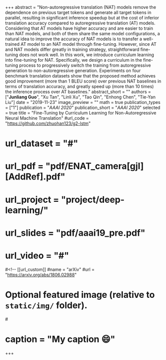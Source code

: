 +++
abstract = "Non-autoregressive translation (NAT) models remove the dependence on previous target tokens and generate all target tokens in parallel, resulting in significant inference speedup but at the cost of inferior translation accuracy compared to autoregressive translation (AT) models. Considering that AT models have higher accuracy and are easier to train than NAT models, and both of them share the same model configurations, a natural idea to improve the accuracy of NAT models is to transfer a well-trained AT model to an NAT model through fine-tuning. However, since AT and NAT models differ greatly in training strategy, straightforward fine-tuning does not work well. In this work, we introduce curriculum learning into fine-tuning for NAT. Specifically, we design a curriculum in the fine-tuning process to progressively switch the training from autoregressive generation to non-autoregressive generation. Experiments on four benchmark translation datasets show that the proposed method achieves good improvement (more than $1$ BLEU score) over previous NAT baselines in terms of translation accuracy, and greatly speed up (more than $10$ times) the inference process over AT baselines."
abstract_short = ""
authors = ["**Junliang Guo**", "Xu Tan", "Linli Xu", "Tao Qin", "Enhong Chen", "Tie-Yan Liu"]
date = "2019-11-23"
image_preview = ""
math = true
publication_types = ["1"]
publication = "*AAAI 2020*"
publication_short = "*AAAI 2020*"
selected = true
title = "Fine-Tuning by Curriculum Learning for Non-Autoregressive Neural Machine Translation"
#url_code = "https://github.com/zhuohan123/g2-lstm"
# url_dataset = "#"
# url_pdf = "pdf/ENAT_camera[gjl][AddRef].pdf"
# url_project = "project/deep-learning/"
# url_slides = "pdf/aaai19_pre.pdf"
# url_video = "#"

#<!-- [[url_custom]]
#name = "arXiv"
#url = "https://arxiv.org/abs/1806.02988"

# Optional featured image (relative to `static/img/` folder).
#<!-- [header]
#image = "headers/bubbles-wide.jpg" -->
# caption = "My caption :smile:"

+++
